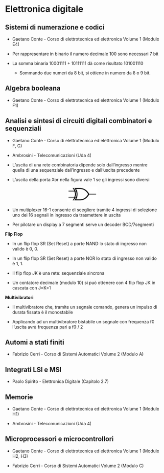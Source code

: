 # Elettronica digitale

## Sistemi di numerazione e codici

* Gaetano Conte - Corso di elettrotecnica ed elettronica Volume 1 (Modulo E4)

* Per rappresentare in binario il numero decimale 100 sono necessari 7 bit

* La somma binaria 10001111 + 10111111 dà come risultato 101001110
  * Sommando due numeri da 8 bit, si ottiene in numero da 8 o 9 bit.

## Algebra booleana

* Gaetano Conte - Corso di elettrotecnica ed elettronica Volume 1 (Modulo F1)

## Analisi e sintesi di circuiti digitali combinatori e sequenziali

* Gaetano Conte - Corso di elettrotecnica ed elettronica Volume 1 (Modulo F, G)

* Ambrosini - Telecomunicazioni (Uda 4)

* L’uscita di una rete combinatoria dipende solo dall’ingresso mentre quella di una sequenziale dall’ingresso e dall’uscita precedente

* L’uscita della porta Xor nella figura vale 1 se gli ingressi sono diversi

<div align="center">
  <img src="../../images/xor.png" alt="Partitore di corrente" width=100/>
</div>

* Un multiplexer 16-1 consente di scegliere tramite 4 ingressi di selezione uno dei 16 segnali in ingresso da trasmettere in uscita

* Per pilotare un display a 7 segmenti serve un decoder BCD/7segmenti

**Flip Flop**

* In un flip flop SR (Set Reset) a porte NAND lo stato di ingresso non valido è 0, 0.

* In un flip flop SR (Set Reset) a porte NOR lo stato di ingresso non valido è 1, 1.

* Il flip flop JK è una rete: sequenziale sincrona

* Un contatore decimale (modulo 10) si può ottenere con 4 flip flop JK in cascata con J=K=1

**Multivibratori**

* Il multivibratore che, tramite un segnale comando, genera un impulso di durata fissata è il monostabile

* Applicando ad un multivibratore bistabile un segnale con frequenza f0 l’uscita avrà frequenza pari a f0 / 2

## Automi a stati finiti

* Fabrizio Cerri - Corso di Sistemi Automatici Volume 2 (Modulo A)

## Integrati LSI e MSI

* Paolo Spirito - Elettronica Digitale (Capitolo 2.7)

## Memorie

* Gaetano Conte - Corso di elettrotecnica ed elettronica Volume 1 (Modulo H1)

* Ambrosini - Telecomunicazioni (Uda 4)

## Microprocessori e microcontrollori

* Gaetano Conte - Corso di elettrotecnica ed elettronica Volume 1 (Modulo H2, H3)

* Fabrizio Cerri - Corso di Sistemi Automatici Volume 2 (Modulo C)

